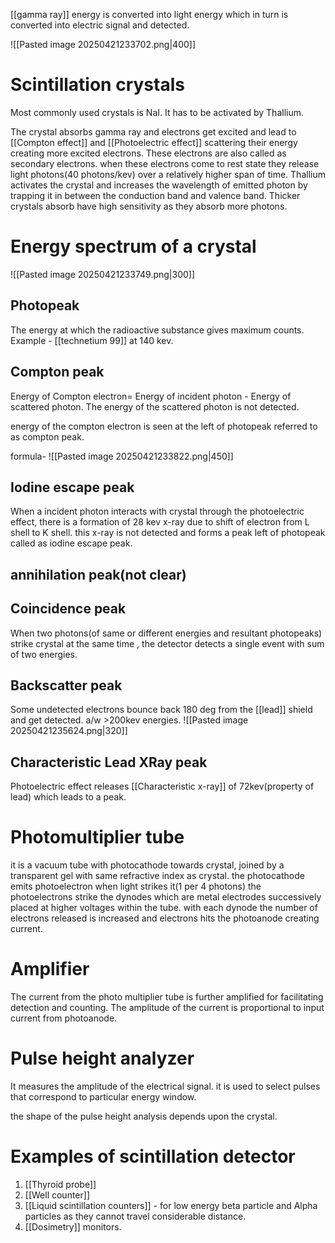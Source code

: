 [[gamma ray]] energy is converted into light energy which in turn is converted into electric signal and detected.

![[Pasted image 20250421233702.png|400]]

# Scintillation crystals

Most commonly used crystals is NaI. It has to be activated by Thallium.

The crystal absorbs gamma ray and electrons get excited and lead to [[Compton effect]] and [[Photoelectric effect]] scattering their energy creating more excited electrons. These electrons are also called as secondary electrons.
when these electrons come to rest state they release light photons(40 photons/kev) over a relatively higher span of time.
Thallium activates the crystal and increases the wavelength of emitted photon by trapping it in between the conduction band and valence band.
Thicker crystals absorb have high sensitivity as they absorb more photons.

# Energy spectrum of a crystal
![[Pasted image 20250421233749.png|300]]
## Photopeak
 The energy at which the radioactive substance gives maximum counts.
Example - [[technetium 99]] at 140 kev.

## Compton peak
Energy of Compton electron= Energy of incident photon - Energy of scattered photon.
The energy of the scattered photon is not detected.

energy of the compton electron is seen at the left of photopeak referred to as compton peak.

formula-
![[Pasted image 20250421233822.png|450]]


## Iodine escape peak

When a incident photon interacts with crystal through the photoelectric effect, there is a formation of 28 kev x-ray due to shift of electron from L shell to K shell. this x-ray is not detected and forms a peak left of photopeak called as iodine escape peak.


## annihilation peak(not clear)

## Coincidence peak

When two photons(of same or different energies and resultant photopeaks) strike crystal at the same time , the detector detects a single event with sum of two energies.

## Backscatter peak

Some undetected electrons bounce back 180 deg from the [[lead]] shield and get detected. a/w >200kev energies.
![[Pasted image 20250421235624.png|320]]

## Characteristic Lead XRay peak

Photoelectric effect releases [[Characteristic x-ray]] of 72kev(property of lead) which leads to a peak.


# Photomultiplier tube
it is a vacuum tube with photocathode towards crystal, joined by a transparent gel with same refractive index as crystal. the photocathode emits photoelectron when light strikes it(1 per 4 photons)
the photoelectrons strike the dynodes which are metal electrodes successively placed at higher voltages within the tube. with each dynode the number of electrons released is increased and electrons hits the photoanode creating current.

# Amplifier
The current from the photo multiplier tube is further amplified for facilitating detection and counting.
 The amplitude of the current is proportional to input current from photoanode.


# Pulse height analyzer

It measures the amplitude of the electrical signal. it is used to select pulses that correspond to particular energy window.

the shape of the pulse height analysis depends upon the crystal.



# Examples of scintillation detector

1. [[Thyroid probe]]
2. [[Well counter]]
3. [[Liquid scintillation counters]] - for low energy beta particle and Alpha particles as they cannot travel considerable distance.
4. [[Dosimetry]] monitors.